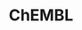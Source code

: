 ---
bigquery: https://console.cloud.google.com/bigquery?p=patents-public-data&d=ebi_chembl&page=dataset
citation: '"The ChEMBL database in 2017." Anna Gaulton, Anne Hersey, Michał Nowotka,
  A Patrícia Bento, Jon Chambers, David Mendez, Prudence Mutowo, Francis Atkinson,
  Louisa J Bellis, Elena Cibrián-Uhalte, Mark Davies, Nathan Dedman, Anneli Karlsson,
  María Paula Magariños, John P Overington, George Papadatos, Ines Smit, Andrew R
  Leach Nucleic acids Research (2017) 45 (Database Issue), D945-D954'
contributors: European Bioinformatics Institute
cost: None
description: ChEMBL Data is a manually curated database of small molecules used in
  drug discovery, including information about existing patented drugs.
documentation: 'schema: https://www.ebi.ac.uk/chembl/db_schema


  '
last_edit: Mon, 04 Apr 2022 19:07:30 GMT
location: https://console.cloud.google.com/marketplace/product/google_patents_public_datasets/chembl
maintained_by: EMBL-EBI, an outstation of European Molecular Biology Laboratory
related_publications: '

  ChEMBL: towards direct deposition of bioassay data.


  Mendez D, Gaulton A, Bento AP, Chambers J, De Veij M, Félix E, Magariños MP, Mosquera
  JF, Mutowo P, Nowotka M, Gordillo-Marañón M, Hunter F, Junco L, Mugumbate G, Rodriguez-Lopez
  M, Atkinson F, Bosc N, Radoux CJ, Segura-Cabrera A, Hersey A, Leach AR.


  — Nucleic Acids Res. 2019; 47(D1):D930-D940. doi: 10.1093/nar/gky1075

  '
schema_fields: '[''canonical_smiles'', ''cellosaurus_id'', ''issue'', ''delist_flag'',
  ''standard_units'', ''text_value'', ''acd_logp'', ''src_assay_id'', ''standard_upper_value'',
  ''domain_name'', ''metabolite_record_id'', ''protclasssyn_id'', ''result_flag'',
  ''active_ingredient'', ''type'', ''normal_range_max'', ''aspect'', ''usan_stem_definition'',
  ''assay_test_type'', ''ref_id'', ''frac_class_id'', ''mec_id'', ''biocomp_id'',
  ''cpd_str_alert_id'', ''le'', ''level2'', ''mesh_id'', ''met_comment'', ''comp_class_id'',
  ''previous_company'', ''first_in_class'', ''assay_tissue'', ''smarts'', ''class_type'',
  ''warning_description'', ''stat'', ''hba_lipinski'', ''mutation'', ''rgid'', ''hbd'',
  ''relation'', ''res_stem_id'', ''chebi_par_id'', ''indication_class'', ''prod_pat_id'',
  ''binding_site_comment'', ''l1'', ''ingredient'', ''assay_desc'', ''level2_description'',
  ''cell_name'', ''chirality'', ''mol_atc_id'', ''pref_name'', ''warnref_id'', ''tax_id'',
  ''component_id'', ''standard_inchi'', ''trade_name'', ''volume'', ''assay_type'',
  ''mol_frac_id'', ''who_extra'', ''stem'', ''mol_irac_id'', ''src_id'', ''value'',
  ''active_molregno'', ''full_mwt'', ''mechanism_comment'', ''first_approval'', ''metref_id'',
  ''ad_type'', ''hrac_class_id'', ''assay_tax_id'', ''heavy_atoms'', ''toid'', ''met_id'',
  ''qed_weighted'', ''sitecomp_id'', ''cx_logp'', ''activity_id'', ''major_class'',
  ''applicant_full_name'', ''protein_class_synonym'', ''curated_by'', ''sequence'',
  ''cell_ontology_id'', ''compound_name'', ''atc_code'', ''num_alerts'', ''log_id'',
  ''source_domain_id'', ''annotation'', ''usan_stem_id'', ''max_phase_for_ind'', ''structure_type'',
  ''frac_code'', ''confidence'', ''component_synonym'', ''target_mapping'', ''normal_range_min'',
  ''l3'', ''bto_id'', ''hba'', ''warning_class'', ''protein_class_id'', ''selectivity_comment'',
  ''sequence_md5sum'', ''assay_cell_type'', ''action_type'', ''as_id'', ''relationship_type'',
  ''db_version'', ''end_position'', ''last_active'', ''disease_efficacy'', ''irac_class_id'',
  ''standard_flag'', ''doc_id'', ''comments'', ''l6'', ''usan_stem'', ''level5'',
  ''cell_source_tissue'', ''cell_id'', ''level3'', ''alogp'', ''research_stem'', ''availability_type'',
  ''potential_duplicate'', ''level4_description'', ''usan_substem'', ''polymer_flag'',
  ''prediction_method'', ''journal'', ''max_phase'', ''site_name'', ''target_desc'',
  ''variant_id'', ''natural_product'', ''job_id'', ''country'', ''relationship'',
  ''priority'', ''bao_format'', ''level1_description'', ''ass_cls_map_id'', ''innovator_company'',
  ''met_conversion'', ''pathway_id'', ''entity_type'', ''parenteral'', ''src_compound_id'',
  ''comp_go_id'', ''idx'', ''l2'', ''full_molformula'', ''standard_type'', ''parent_go_id'',
  ''parent_type'', ''record_id'', ''entity_id'', ''l5'', ''subgroup'', ''product_id'',
  ''enzyme_name'', ''approval_date'', ''year'', ''domain_type'', ''molregno'', ''assay_param_id'',
  ''clo_id'', ''parameter_value'', ''withdrawn_year'', ''warning_year'', ''activity_comment'',
  ''updated_by'', ''ref_url'', ''activity_count'', ''ddd_admr'', ''synonyms'', ''first_page'',
  ''start_position'', ''curation_comment'', ''withdrawn_class'', ''source'', ''sei'',
  ''mc_target_name'', ''doi'', ''molecular_mechanism'', ''direct_interaction'', ''cx_logd'',
  ''protein_class_desc'', ''assay_subcellular_fraction'', ''ddd_id'', ''hrac_code'',
  ''orig_description'', ''qudt_units'', ''mc_organism'', ''authors'', ''src_description'',
  ''num_lipinski_ro5_violations'', ''lle'', ''src_short_name'', ''aromatic_rings'',
  ''efo_term'', ''inorganic_flag'', ''level4'', ''mechanism_of_action'', ''abstract'',
  ''site_id'', ''accession'', ''assay_category'', ''target_type'', ''warning_type'',
  ''description'', ''downgraded'', ''std_act_id'', ''prodrug'', ''mw_freebase'', ''acd_logd'',
  ''assay_organism'', ''go_id'', ''version'', ''parent_id'', ''short_name'', ''ddd_units'',
  ''helm_notation'', ''mecref_id'', ''publication_number'', ''warning_id'', ''units'',
  ''patent_no'', ''assay_source'', ''molecule_type'', ''assay_strain'', ''data_validity_comment'',
  ''related_tid'', ''molecular_species'', ''bao_id'', ''cell_source_organism'', ''mw_monoisotopic'',
  ''pchembl_value'', ''warning_country'', ''strength'', ''psa'', ''usan_year'', ''patent_use_code'',
  ''ref_type'', ''withdrawn_country'', ''rtb'', ''ddd_comment'', ''published_value'',
  ''path'', ''withdrawn_reason'', ''patent_id'', ''drug_product_flag'', ''ap_id'',
  ''who_name'', ''caloha_id'', ''creation_date'', ''label'', ''acd_most_bpka'', ''published_relation'',
  ''standard_text_value'', ''assay_class_id'', ''upper_value'', ''compsyn_id'', ''drugind_id'',
  ''last_page'', ''ro3_pass'', ''definition'', ''standard_inchi_key'', ''ridx'', ''mc_target_type'',
  ''parameter_type'', ''mc_target_accession'', ''compd_id'', ''indref_id'', ''domain_description'',
  ''relationship_desc'', ''ddd_value'', ''chembl_id'', ''substrate_record_id'', ''oc_id'',
  ''syn_type'', ''targrel_id'', ''route'', ''withdrawn_flag'', ''actsm_id'', ''mol_hrac_id'',
  ''component_type'', ''aidx'', ''submission_date'', ''company'', ''dosage_form'',
  ''cell_description'', ''class_level'', ''site_residues'', ''pathway_key'', ''molfile'',
  ''oral'', ''assay_id'', ''efo_id'', ''co_stem_id'', ''cell_source_tax_id'', ''bao_endpoint'',
  ''cx_most_apka'', ''level1'', ''published_type'', ''uo_units'', ''patent_expire_date'',
  ''alert_set_id'', ''level3_description'', ''irac_code'', ''topical'', ''drug_record_id'',
  ''black_box_warning'', ''l4'', ''l7'', ''homologue'', ''stem_class'', ''smid'',
  ''domain_id'', ''standard_value'', ''doc_type'', ''species_group_flag'', ''mc_tax_id'',
  ''alert_id'', ''therapeutic_flag'', ''organism'', ''parent_molregno'', ''l8'', ''mesh_heading'',
  ''compound_key'', ''num_ro5_violations'', ''isoform'', ''formulation_id'', ''standard_relation'',
  ''bei'', ''tissue_id'', ''alert_name'', ''enzyme_tid'', ''molsyn_id'', ''title'',
  ''acd_most_apka'', ''cl_lincs_id'', ''hbd_lipinski'', ''set_name'', ''drug_substance_flag'',
  ''db_source'', ''name'', ''status'', ''confidence_score'', ''dosed_ingredient'',
  ''tid_fixed'', ''tid'', ''targcomp_id'', ''published_units'', ''pubmed_id'', ''tbl'',
  ''cidx'', ''predbind_id'', ''cx_most_bpka'', ''nda_type'', ''updated_on'', ''uberon_id'']'
shortname: chembl
tags:
- biotechnology
- health
- chemical
- bioinformatics
- medical
terms_of_use: CC BY-SA 3.0
title: ChEMBL
uuid: e232a192-965c-4ec9-904c-155b6dfe56c5
---